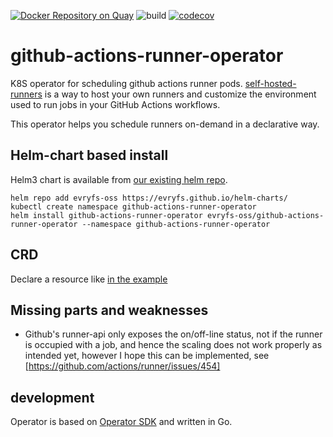 [![Docker Repository on Quay](https://quay.io/repository/evryfs/github-actions-runner-operator/status "Docker Repository on Quay")](https://quay.io/repository/evryfs/github-actions-runner-operator)
![build](https://github.com/evryfs/github-actions-runner-operator/workflows/build/badge.svg?branch=master)
[![codecov](https://codecov.io/gh/evryfs/github-actions-runner-operator/branch/master/graph/badge.svg)](https://codecov.io/gh/evryfs/github-actions-runner-operator)

# github-actions-runner-operator

K8S operator for scheduling github actions runner pods.
[self-hosted-runners](https://help.github.com/en/actions/hosting-your-own-runners/about-self-hosted-runners)
is a way to host your own runners and customize the environment used to run jobs in your GitHub Actions workflows.

This operator helps you schedule runners on-demand in a declarative way.

## Helm-chart based install

Helm3 chart is available from [our existing helm repo](https://github.com/evryfs/helm-charts).

```shell script
helm repo add evryfs-oss https://evryfs.github.io/helm-charts/
kubectl create namespace github-actions-runner-operator
helm install github-actions-runner-operator evryfs-oss/github-actions-runner-operator --namespace github-actions-runner-operator
```

## CRD

Declare a resource like [in the example](deploy/crds/garo.tietoevry.com_v1alpha1_githubactionrunner_cr.yaml)

## Missing parts and weaknesses

* Github's runner-api only exposes the on/off-line status, not if the runner is occupied with a job,
  and hence the scaling does not work properly as intended yet, however I hope this can be implemented, see
  [https://github.com/actions/runner/issues/454]
  
## development

Operator is based on [Operator SDK](https://github.com/operator-framework/operator-sdk) and written in Go.
